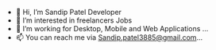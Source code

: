 - 👋 Hi, I’m Sandip Patel Developer
- 👀 I’m interested in freelancers Jobs
- 🌱 I’m working for Desktop, Mobile and Web Applications ...
- 📫 You can reach me via Sandip.patel3885@gmail.com...

<!---
SandipPatelDelphiDev/SandipPatelDelphiDev is a ✨ special ✨ repository because its `README.md` (this file) appears on your GitHub profile.
You can click the Preview link to take a look at your changes.
--->
